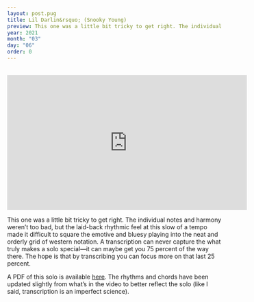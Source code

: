 ```yaml
---
layout: post.pug
title: Lil Darlin&rsquo; (Snooky Young)
preview: This one was a little bit tricky to get right. The individual notes and harmony weren&rsquo;t too bad, but the laid-back rhythmic feel at this slow of a tempo made it difficult to square the emotive and bluesy playing into the neat and orderly grid of western notation
year: 2021
month: "03"
day: "06"
order: 0
---
```

<br>
<iframe class="video" width="560" height="315" src="https://www.youtube.com/embed/MD-DZPzmsCc" title="YouTube video player" frameborder="0" allow="accelerometer; autoplay; clipboard-write; encrypted-media; gyroscope; picture-in-picture" allowfullscreen></iframe>
<br>

This one was a little bit tricky to get right. The individual notes and harmony weren&rsquo;t too bad, but the laid-back rhythmic feel at this slow of a tempo made it difficult to square the emotive and bluesy playing into the neat and orderly grid of western notation. A transcription can never capture the what truly makes a solo special&mdash;it can maybe get you 75 percent of the way there. The hope is that by transcribing you can focus more on that last 25 percent.

A PDF of this solo is available [here](lil-darlin-trumpet-solo-snooky-young.pdf). The rhythms and chords have been updated slightly from what&rsquo;s in the video to better reflect the solo (like I said, transcription is an imperfect science).
